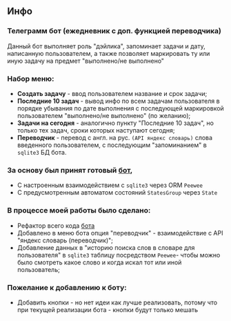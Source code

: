 ## Инфо

### Телеграмм бот (ежедневник с доп. функцией переводчика)

Данный бот выполняет роль "дэйлика", запоминает задачи и дату, написанную пользователем, а также позволяет маркировать 
ту или иную задачу на предмет "выполнено/не выполнено"

### Набор меню:

- **Создать задачу** - ввод пользователем название и срок задачи;
- **Последние 10 задач** - вывод инфо по всем задачам пользователя в порядке убывания по дате выполнения с последующей маркировкой пользователем "выполнено/не выполнено" (по желанию);
- **Задачи на сегодня** - аналогично пункту "Последние 10 задач", но только тех задач, сроки которых наступают сегодня;
- **Переводчик** - перевод с англ. на рус. `(API яндекс словарь)` слова введенного пользователем, с последующим "запоминанием" в `sqlite3` БД бота.

### За основу был принят готовый [бот](https://gist.github.com/itookyourboo/b0dbb1e2e70402350bd87e5636b1cbb8), 

 - С настроенным взаимодействием с `sqlite3` через ORM `Peewee`
 - С предусмотренным автоматом состояний `StatesGroup` через `State`

### В процессе моей работы было сделано:
- Рефактор всего кода [бота](https://gist.github.com/itookyourboo/b0dbb1e2e70402350bd87e5636b1cbb8)
- Добавлено в меню бота опция "переводчик" - взаимодействие с API "яндекс словарь (переводчик)"; 
- Добавление данных в "историю поиска слов в словаре для пользователя" в `sqlite3` таблицу посредством `Peewee`- чтобы можно было смотреть какое слово и когда искал тот или иной пользователь;

### Пожелание к добавлению к боту:
- Добавить кнопки - но нет идеи как лучше реализовать, потому что при текущей реализации бота - кнопки будут только мешать
